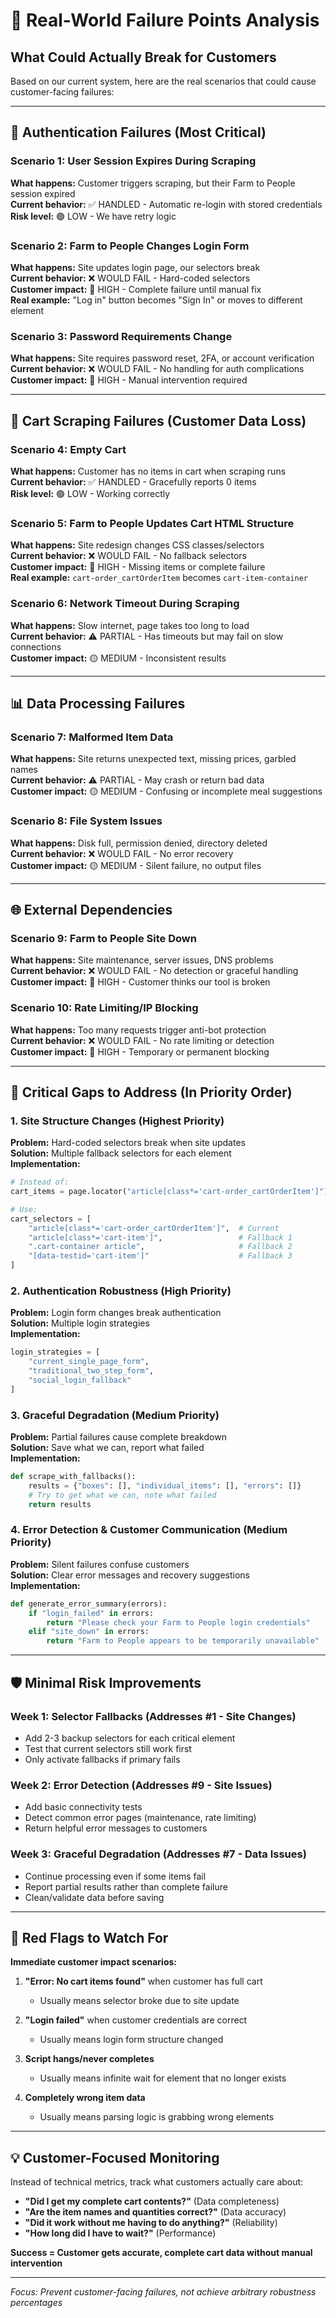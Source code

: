 # 🚨 Real-World Failure Points Analysis

## What Could Actually Break for Customers

Based on our current system, here are the real scenarios that could cause customer-facing failures:

---

## 🔐 Authentication Failures (Most Critical)

### Scenario 1: User Session Expires During Scraping
**What happens:** Customer triggers scraping, but their Farm to People session expired  
**Current behavior:** ✅ HANDLED - Automatic re-login with stored credentials  
**Risk level:** 🟢 LOW - We have retry logic

### Scenario 2: Farm to People Changes Login Form
**What happens:** Site updates login page, our selectors break  
**Current behavior:** ❌ WOULD FAIL - Hard-coded selectors  
**Customer impact:** 🚨 HIGH - Complete failure until manual fix  
**Real example:** "Log in" button becomes "Sign In" or moves to different element

### Scenario 3: Password Requirements Change
**What happens:** Site requires password reset, 2FA, or account verification  
**Current behavior:** ❌ WOULD FAIL - No handling for auth complications  
**Customer impact:** 🚨 HIGH - Manual intervention required

---

## 🛒 Cart Scraping Failures (Customer Data Loss)

### Scenario 4: Empty Cart
**What happens:** Customer has no items in cart when scraping runs  
**Current behavior:** ✅ HANDLED - Gracefully reports 0 items  
**Risk level:** 🟢 LOW - Working correctly

### Scenario 5: Farm to People Updates Cart HTML Structure
**What happens:** Site redesign changes CSS classes/selectors  
**Current behavior:** ❌ WOULD FAIL - No fallback selectors  
**Customer impact:** 🚨 HIGH - Missing items or complete failure  
**Real example:** `cart-order_cartOrderItem` becomes `cart-item-container`

### Scenario 6: Network Timeout During Scraping
**What happens:** Slow internet, page takes too long to load  
**Current behavior:** ⚠️ PARTIAL - Has timeouts but may fail on slow connections  
**Customer impact:** 🟡 MEDIUM - Inconsistent results

---

## 📊 Data Processing Failures

### Scenario 7: Malformed Item Data
**What happens:** Site returns unexpected text, missing prices, garbled names  
**Current behavior:** ⚠️ PARTIAL - May crash or return bad data  
**Customer impact:** 🟡 MEDIUM - Confusing or incomplete meal suggestions

### Scenario 8: File System Issues
**What happens:** Disk full, permission denied, directory deleted  
**Current behavior:** ❌ WOULD FAIL - No error recovery  
**Customer impact:** 🟡 MEDIUM - Silent failure, no output files

---

## 🌐 External Dependencies

### Scenario 9: Farm to People Site Down
**What happens:** Site maintenance, server issues, DNS problems  
**Current behavior:** ❌ WOULD FAIL - No detection or graceful handling  
**Customer impact:** 🚨 HIGH - Customer thinks our tool is broken

### Scenario 10: Rate Limiting/IP Blocking
**What happens:** Too many requests trigger anti-bot protection  
**Current behavior:** ❌ WOULD FAIL - No rate limiting or detection  
**Customer impact:** 🚨 HIGH - Temporary or permanent blocking

---

## 🎯 Critical Gaps to Address (In Priority Order)

### 1. **Site Structure Changes** (Highest Priority)
**Problem:** Hard-coded selectors break when site updates  
**Solution:** Multiple fallback selectors for each element  
**Implementation:** 
```python
# Instead of:
cart_items = page.locator("article[class*='cart-order_cartOrderItem']")

# Use:
cart_selectors = [
    "article[class*='cart-order_cartOrderItem']",  # Current
    "article[class*='cart-item']",                 # Fallback 1  
    ".cart-container article",                     # Fallback 2
    "[data-testid='cart-item']"                    # Fallback 3
]
```

### 2. **Authentication Robustness** (High Priority)
**Problem:** Login form changes break authentication  
**Solution:** Multiple login strategies  
**Implementation:**
```python
login_strategies = [
    "current_single_page_form",
    "traditional_two_step_form", 
    "social_login_fallback"
]
```

### 3. **Graceful Degradation** (Medium Priority)
**Problem:** Partial failures cause complete breakdown  
**Solution:** Save what we can, report what failed  
**Implementation:**
```python
def scrape_with_fallbacks():
    results = {"boxes": [], "individual_items": [], "errors": []}
    # Try to get what we can, note what failed
    return results
```

### 4. **Error Detection & Customer Communication** (Medium Priority)
**Problem:** Silent failures confuse customers  
**Solution:** Clear error messages and recovery suggestions  
**Implementation:**
```python
def generate_error_summary(errors):
    if "login_failed" in errors:
        return "Please check your Farm to People login credentials"
    elif "site_down" in errors:
        return "Farm to People appears to be temporarily unavailable"
```

---

## 🛡️ Minimal Risk Improvements

### Week 1: Selector Fallbacks (Addresses #1 - Site Changes)
- Add 2-3 backup selectors for each critical element
- Test that current selectors still work first
- Only activate fallbacks if primary fails

### Week 2: Error Detection (Addresses #9 - Site Issues)  
- Add basic connectivity tests
- Detect common error pages (maintenance, rate limiting)
- Return helpful error messages to customers

### Week 3: Graceful Degradation (Addresses #7 - Data Issues)
- Continue processing even if some items fail
- Report partial results rather than complete failure
- Clean/validate data before saving

---

## 🚨 Red Flags to Watch For

**Immediate customer impact scenarios:**

1. **"Error: No cart items found"** when customer has full cart
   - Usually means selector broke due to site update
   
2. **"Login failed"** when customer credentials are correct  
   - Usually means login form structure changed
   
3. **Script hangs/never completes**
   - Usually means infinite wait for element that no longer exists
   
4. **Completely wrong item data**
   - Usually means parsing logic is grabbing wrong elements

---

## 💡 Customer-Focused Monitoring

Instead of technical metrics, track what customers actually care about:

- **"Did I get my complete cart contents?"** (Data completeness)
- **"Are the item names and quantities correct?"** (Data accuracy)  
- **"Did it work without me having to do anything?"** (Reliability)
- **"How long did I have to wait?"** (Performance)

**Success = Customer gets accurate, complete cart data without manual intervention**

---

*Focus: Prevent customer-facing failures, not achieve arbitrary robustness percentages*
